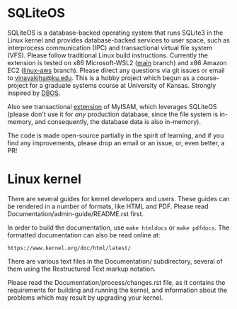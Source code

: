 # SQLiteOS

SQLiteOS is a database-backed operating system that runs SQLite3 in the Linux kernel and provides database-backed services to user space, such as interprocess communication (IPC) and transactional virtual file system (VFS). Please follow traditional Linux build instructions. Currently the extension is tested on x86 Microsoft-WSL2 ([main](https://github.com/realVinayak/SQLiteOS/tree/main) branch) and x86 Amazon EC2 ([linux-aws](https://github.com/realVinayak/SQLiteOS/tree/linux-aws) branch). Please direct any questions via git issues or email to vinayakjha@ku.edu. This is a hobby project which begun as a course-project for a graduate systems course at University of Kansas. Strongly inspired by [DBOS](https://dbos-project.github.io/).

Also see transactional [extension](https://github.com/realVinayak/mysql-server-isam) of MyISAM, which leverages SQLiteOS (please don't use it for _any_ production database, since the file system is in-memory, and consequently, the database data is also in-memory).

The code is made open-source partially in the spirit of learning, and if you find any improvements, please drop an email or an issue, or, even better, a PR!

Linux kernel
============

There are several guides for kernel developers and users. These guides can
be rendered in a number of formats, like HTML and PDF. Please read
Documentation/admin-guide/README.rst first.

In order to build the documentation, use ``make htmldocs`` or
``make pdfdocs``.  The formatted documentation can also be read online at:

    https://www.kernel.org/doc/html/latest/

There are various text files in the Documentation/ subdirectory,
several of them using the Restructured Text markup notation.

Please read the Documentation/process/changes.rst file, as it contains the
requirements for building and running the kernel, and information about
the problems which may result by upgrading your kernel.
